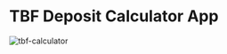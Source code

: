 # TBF Deposit Calculator App

![tbf-calculator](https://user-images.githubusercontent.com/50818126/157247583-55379b2d-dd54-4ae8-94a1-9327ce0e735b.gif)
